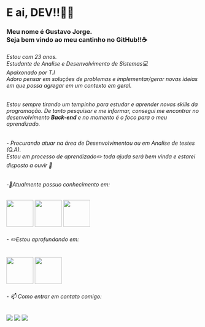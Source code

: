 # E ai, DEV!!👋🏽
### Meu nome é Gustavo Jorge. <br/>Seja bem vindo ao meu cantinho no GitHub!!:coffee:
###### Estou com 23 anos. <br/> Estudante de Analise e Desenvolvimento de Sistemas💻<br/> Apaixonado por T.I  <br/> Adoro pensar em soluções de problemas e implementar/gerar novas ideias em que possa agregar em um contexto em geral.
###### Estou sempre tirando um tempinho para estudar e aprender novas skills da programação. De tanto pesquisar e me informar, consegui me encontrar no desenvolvimento **Back-end** e no momento é o foco para o meu aprendizado. 
###### - Procurando atuar na área de Desenvolvimentou ou em Analise de testes (Q.A). <br/> Estou em processo de aprendizado✏️ toda ajuda será bem vinda e estarei disposto a ouvir 🤗

###### -🌱Atualmente possuo conhecimento em: 
<img src="https://cdn.jsdelivr.net/gh/devicons/devicon/icons/java/java-original.svg" width="70" height="70"/> <img src="https://img2.gratispng.com/20171217/033/letter-c-png-5a36954d474e54.1991877715135266052921.jpg" width="70" height="70"/> <img src="https://cdn-icons-png.flaticon.com/512/25/25231.png" width="70" height="70"/> 


###### - ✏️Estou aprofundando em:
<img src="https://cdn.jsdelivr.net/gh/devicons/devicon/icons/java/java-original.svg" width="70" height="70"/> <img src="https://w7.pngwing.com/pngs/1016/373/png-transparent-microsoft-sql-server-computer-icons-sql-server-express-others.png" width="70" height="70"/> 

###### - 📫 Como entrar em contato comigo:

<div>
<a href="https://www.instagram.com/gustavo.jorgge/" target="_blank"><img src="https://img.shields.io/badge/-Instagram-%23E4405F?style=for-the-badge&logo=instagram&logoColor=white" target="_blank"></a>
<a href="https://www.linkedin.com/in/gustavojorgge/" target="_blank"><img src="https://img.shields.io/badge/-LinkedIn-%230077B5?style=for-the-badge&logo=linkedin&logoColor=white" target="_blank"></a>
<a href = "gustavo.jorge1207@gmail.com"><img src="https://img.shields.io/badge/Gmail-D14836?style=for-the-badge&logo=gmail&logoColor=white" target="_blank"></a>
<div>
